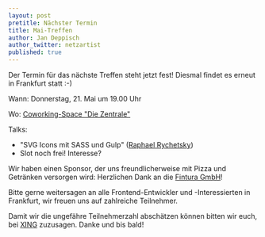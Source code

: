 ```yaml
---
layout: post
pretitle: Nächster Termin
title: Mai-Treffen
author: Jan Deppisch
author_twitter: netzartist
published: true
---
```


Der Termin für das nächste Treffen steht jetzt fest!  Diesmal findet es erneut in Frankfurt statt :-)

Wann: Donnerstag, 21. Mai um 19.00 Uhr

Wo: [Coworking-Space "Die Zentrale"](http://www.die-zentrale-ffm.de/)

Talks:

- "SVG Icons mit SASS und Gulp" ([Raphael Rychetsky](https://twitter.com/herzflimmern))
- Slot noch frei! Interesse?

Wir haben einen Sponsor, der uns freundlicherweise mit Pizza und Getränken versorgen wird: Herzlichen Dank an die [Fintura GmbH](https://fintura.de/)!

Bitte gerne weitersagen an alle Frontend-Entwickler und -Interessierten in Frankfurt, wir freuen uns auf zahlreiche Teilnehmer.

Damit wir die ungefähre Teilnehmerzahl abschätzen können bitten wir euch, bei [XING](https://www.xing.com/events/mai-treffen-frontend-usergroup-rheinmain-1555838) zuzusagen. Danke und bis bald!
